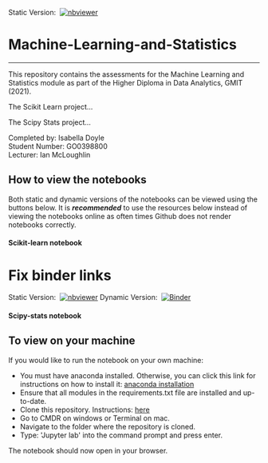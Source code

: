 

Static Version: &nbsp;[![nbviewer](https://raw.githubusercontent.com/jupyter/design/master/logos/Badges/nbviewer_badge.svg)](https://nbviewer.org/github/conor-mccaffrey/machstat-assessment/blob/main/05-evaluation.ipynb)
# Machine-Learning-and-Statistics

<hr/>

This repository contains the assessments for the Machine Learning and Statistics module as part of the Higher Diploma in Data Analytics, GMIT (2021).

The Scikit Learn project...

The Scipy Stats project...

Completed by: Isabella Doyle<br>
Student Number: GO0398800<br>
Lecturer: Ian McLoughlin<br>

## How to view the notebooks

Both static and dynamic versions of the notebooks can be viewed using the buttons below. It is <i><b>recommended</b></i> to use the resources below instead of viewing the notebooks online as often times Github does not render notebooks correctly.

#### Scikit-learn notebook

# Fix binder links
   
Static Version: &nbsp;[![nbviewer](https://raw.githubusercontent.com/jupyter/design/master/logos/Badges/nbviewer_badge.svg)](https://nbviewer.jupyter.org/github/Izardo/Machine-Learning-and-Statistics/blob/main/scikit-learn.ipynb)
Dynamic Version: &nbsp;[![Binder](https://mybinder.org/badge_logo.svg)](https://mybinder.org/v2/gh/Izardo/Machine-Learning-and-Statistics/HEAD?filepath=https%3A%2F%2Fgithub.com%2FIzardo%2FMachine-Learning-and-Statistics%2Fblob%2Fmain%2Fscikit-learn.ipynb)

#### Scipy-stats notebook 

## To view on your machine

If you would like to run the notebook on your own machine:

- You must have anaconda installed. Otherwise, you can click this link for instructions on how to install it: [anaconda installation](https://docs.anaconda.com/anaconda/install/index.html)
- Ensure that all modules in the requirements.txt file are installed and up-to-date.
- Clone this repository. Instructions: [here](https://docs.github.com/en/repositories/creating-and-managing-repositories/cloning-a-repository)
- Go to CMDR on windows or Terminal on mac.
- Navigate to the folder where the repository is cloned.
- Type: 'Jupyter lab' into the command prompt and press enter. 

The notebook should now open in your browser.

